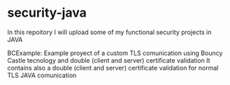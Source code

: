 # security-java
In this repoitory I will upload some of my functional security projects in JAVA

BCExample:
Example proyect of a custom TLS comunication using Bouncy Castle tecnology and double (client and server) certificate validation
It contains also a double (client and server) certificate validation for normal TLS JAVA comunication
